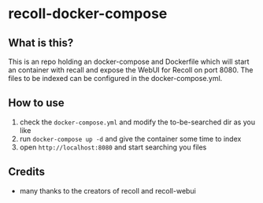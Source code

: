 # recoll-docker-compose

## What is this?
This is an repo holding an docker-compose and Dockerfile which will start an container with recall and expose the WebUI for Recoll on port 8080. The files to be indexed can be configured in the docker-compose.yml.

## How to use
1. check the `docker-compose.yml` and modify the to-be-searched dir as you like
2. run `docker-compose up -d` and give the container some time to index
3. open `http://localhost:8080` and start searching you files

## Credits
- many thanks to the creators of recoll and recoll-webui
